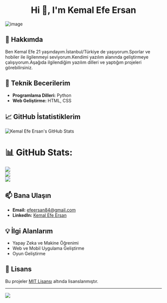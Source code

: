 <h1 align="center">Hi 👋, I'm Kemal Efe Ersan</h1>

![image](https://user-images.githubusercontent.com/74038190/225813708-98b745f2-7d22-48cf-9150-083f1b00d6c9.gif)


## 🚀 Hakkımda

Ben Kemal Efe 21 yaşındayım.İstanbul/Türkiye de yaşıyorum.Sporlar ve hobiler ile ilgilenmeyi seviyorum.Kendimi yazılım alanında geliştirmeye çalışıyorum.Aşağıda ilgilendiğim yazılım dilleri ve yaptığım projeleri görebilirsiniz.

## 🔧 Teknik Becerilerim

- **Programlama Dilleri:** Python
- **Web Geliştirme:** HTML, CSS

## 📈 GitHub İstatistiklerim

![Kemal Efe Ersan's GitHub Stats](https://github-readme-stats.vercel.app/api?username=efeersan&show_icons=true&theme=radical)

# 📊 GitHub Stats:
![](https://github-readme-stats.vercel.app/api?username=efeersan&theme=dark&hide_border=false&include_all_commits=false&count_private=false)<br/>
![](https://github-readme-streak-stats.herokuapp.com/?user=efeersan&theme=dark&hide_border=false)<br/>
![](https://github-readme-stats.vercel.app/api/top-langs/?username=efeersan&theme=dark&hide_border=false&include_all_commits=false&count_private=false&layout=compact)

## 📫 Bana Ulaşın

- **Email:** efeersan84@gmail.com
- **LinkedIn:** [Kemal Efe Ersan](https://www.linkedin.com/in/kemalefeersan/)

## 💡 İlgi Alanlarım

- Yapay Zeka ve Makine Öğrenimi
- Web ve Mobil Uygulama Geliştirme
- Oyun Geliştirme


## 📜 Lisans

Bu projeler [MIT Lisansı](https://opensource.org/licenses/MIT) altında lisanslanmıştır.

---
[![](https://visitcount.itsvg.in/api?id=efeersan&icon=0&color=0)](https://visitcount.itsvg.in)

<!-- Proudly created with GPRM ( https://gprm.itsvg.in ) -->


